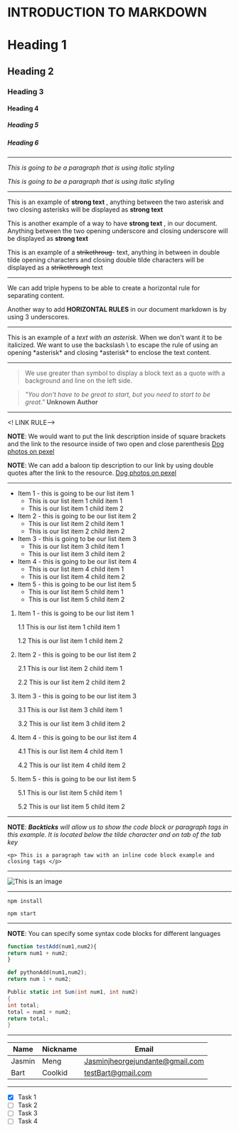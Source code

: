 # INTRODUCTION TO MARKDOWN 

<!--HEADING-->
# Heading 1
## Heading 2
### Heading 3
#### Heading 4
##### Heading 5
##### Heading 6

---

<!--Italics-->

_This is going to be a paragraph that is using italic styling_

*This is going to be a paragraph that is using italic styling*

---

<!--STRONG-->

This is an example of **strong text** , anything between the two asterisk and two closing asterisks will be displayed as **strong text**

This is another example of a way to have __strong text__ , in our document. Anything between the two opening underscore and closing underscore will be displayed as __strong text__

<!-- STRIKE THROUGH-->

This is an example of a ~~strikethroug~~- text, anything in between in double tilde opening characters and closing double tilde characters will be displayed as a ~~strikethrough~~ text

---
<!--HORIZONTAL-->

We can add triple hypens to be able to create a horizontal rule for separating content.

Another way to add  __HORIZONTAL RULES__ in our document markdown is by using 3 underscores.
___

<!--ESCAPE CHARACTER RULE USING BACKSLASH-->

This is an example of a *text with an asterisk*. When we don't want it to be italicized. We want to use the backslash \ to escape the rule of using an opening \*asterisk* and closing \*asterisk* to enclose the text content.

---

<!--BLOCKQOUTE RULE-->

> We use greater than symbol to display a block text as a quote with a background and line on the left side.

> *"You don't have to be great to start, but you need to start to be great."* __Unknown Author__

---

<! LINK RULE-->

**NOTE**: We would want to put the link description inside of square brackets and the link  to the resource inside of two open and close parenthesis
[Dog photos on pexel](https://www.pexels.com/photo/medium-short-coated-white-dog-on-white-textile-2607544/)

__NOTE__: We can add a baloon tip description to our link by using double quotes after the link to the resource.
[Dog photos on pexel](https://www.pexels.com/photo/medium-short-coated-white-dog-on-white-textile-2607544/"Dogphotos")

---
<!--LIST ITEM RULES-->
<!--UNORDERED LIST ITEMS-->

* Item 1 - this is going to be our list item 1
  * This is our list item 1 child item 1
  * This is our list item 1 child item 2
* Item 2 - this is going to be our list item 2
  * This is our list item 2 child item 1
  * This is our list item 2 child item 2
* Item 3 - this is going to be our list item 3
  * This is our list item 3 child item 1
  * This is our list item 3 child item 2
* Item 4 - this is going to be our list item 4
  * This is our list item 4 child item 1
  * This is our list item 4 child item 2
* Item 5 - this is going to be our list item 5
  * This is our list item 5 child item 1
  * This is our list item 5 child item 2

<!--ORDERED LIST-->

1. Item 1 - this is going to be our list item 1
   
   1.1 This is our list item 1 child item 1
  
   1.2 This is our list item 1 child item 2
  
2. Item 2 - this is going to be our list item 2
   
   2.1 This is our list item 2 child item 1
   
   2.2 This is our list item 2 child item 2
   
3. Item 3 - this is going to be our list item 3
   
   3.1 This is our list item 3 child item 1

   3.2 This is our list item 3 child item 2
   
4. Item 4 - this is going to be our list item 4

   4.1 This is our list item 4 child item 1

   4.2 This is our list item 4 child item 2
   
5. Item 5 - this is going to be our list item 5
   
   5.1 This is our list item 5 child item 1

   5.2 This is our list item 5 child item 2

---

<!--CODE BLOCK INLINE EXAMPLE RULE-->

**NOTE**: *__Backticks__ will allow us to show the code block or paragraph tags in this example. It is located below the tilde character and on tab of the tab key*

`<p> This is a paragraph taw with an inline code block example and closing tags </p>`

---


<!--IMAGE RULE-->

![This is an image](https://images.pexels.com/photos/2607544/pexels-photo-2607544.jpeg?auto=compress&cs=tinysrgb&w=1260&h=750&dpr=1"linkofdogpic)

---
<!--GITHUB FLAVOR SET OF CODE BLOCK-->

<!-- CODE BLOCKS FOR GITHUB DOCUMENTATION-->

```install npm
npm install

npm start
```

---

**NOTE**: You can specify some syntax code blocks for different languages

```javascript
function testAdd(num1,num2){
return num1 + num2;
}
```

```python
def pythonAdd(num1,num2);
return num 1 + num2;
```

```C#
Public static int Sum(int num1, int num2)
{
int total;
total = num1 + num2;
return total;
}
```

---

<!--table rules-->

| Name | Nickname | Email |
|------|----------|-------|
|Jasmin| Meng     | Jasminjheorgejundante@gmail.com |
|Bart  | Coolkid  | testBart@gmail.com|  

---

<!--TASKS LIST-->

* [x] Task 1
* [ ] Task 2
* [ ] Task 3
* [ ] Task 4
